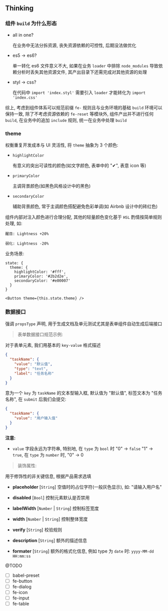 ## Thinking

### 组件 `build` 为什么形态

- all in one?

    在业务中无法分拆资源, 丧失资源依赖的可控性, 后期没法做优化

- es5 -> es6?

    单一转化 es6 文件意义不大, 如果在业务 `loader` 中排除 `node_modules` 导致依赖分析时丢失其他资源文件, 其产出目录下还需完成对其他资源的处理

- styl -> css?

    在代码中 `import 'index.styl'` 需要引入 `loader` 才能转化为 `import 'index.css'`

综上, 考虑到组件体系可以规范前缀 `fe-` 规则且与业务环境的基础 `build` 环境可以保持一致, 除了不考虑资源依赖的 `fe-reset` 等模块外, 组件产出并不进行任何 `build`, 在业务中的追加 `include` 规则, 统一在业务中处理 `build`

### theme

权衡重复开发成本与 UI 灵活性, 将 `theme` 抽象为 3 个颜色:

- `highlightColor`

    有意义的突出可读性的颜色(如文字颜色, 表单中的 "✔", 表意 icon 等)

- `primaryColor`

    主调背景颜色(如黑色风格设计中的黑色)

- `secondaryColor`

    辅助背景颜色, 常于主调颜色搭配避免色彩单调(如 Airbnb 设计中的砖红色)

组件内部对注入颜色进行合理分配, 其他的轻量颜色变化基于 `HSL` 酌情按简单规则处理, 如:

```
醒目: Lightness +20%

弱化: Lightness -20%
```

业务场景:

```
state: {
  theme: {
    highlightColor: '#fff',
    primaryColor: '#2b2d2e',
    secondaryColor: '#e00007'
  }
}

<Button theme={this.state.theme} />
```

### 数据接口

强调 `propsType` 声明, 用于生成文档及单元测试尤其是表单组件自动生成后端接口

> 表单数据接口规范示例:

对于表单元素, 我们用基本的 `key-value` 格式描述

```json
{
  "taskName": {
    "value": "默认值",
    "type": "text",
    "label": "任务名称"
  }
}
```

意为一个 `key` 为 `taskName` 的文本型输入框, 默认值为 "默认值", 标签文本为 "任务名称", 在    `submit` 后我们会提交: 

```json
{
  "taskName": {
    "value": "用户输入值"
  }
}
```

**注意:**

- `value` 字段永远为字符串, 特别地, 在 `type` 为 `bool` 时 "0" -> `false` "1" -> `true`, 在 `type` 为 `number` 时, "0" -> 0

> 装饰属性:

用于修饰性的非关键信息, 根据产品需求选填

- **placeholder** [`String`] 空值时的占位字符(一般灰色显示), 如: "请输入用户名"

- **disabled** [`Bool`] 控制元素默认是否禁用

- **labelWidth** [`Number` | `String`] 控制标签宽度

- **width** [`Number` | `String`] 控制整体宽度

- **verify** [`String`] 校验规则

- **description** [`String`] 额外的描述信息

- **formater** [`String`] 额外的格式化信息, 例如 type 为 `date` 时: `yyyy-MM-dd HH:mm:ss`


@TODO

- [ ] babel-preset
- [ ] fe-button
- [ ] fe-dialog
- [ ] fe-icon
- [ ] fe-input
- [ ] fe-table
